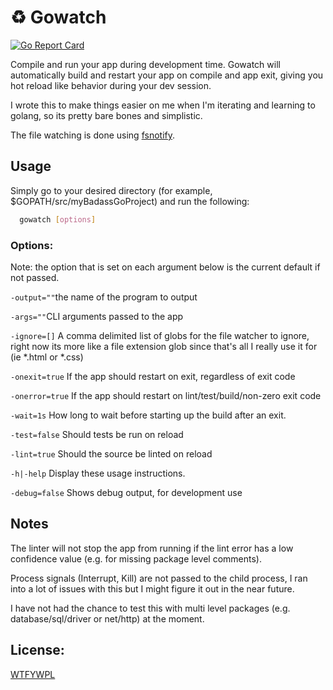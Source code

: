 # :recycle: Gowatch

[![Go Report Card](https://goreportcard.com/badge/adamveld12/gowatch)](https://goreportcard.com/report/adamveld12/gowatch)

Compile and run your app during development time. Gowatch will automatically build and restart your app on compile and app exit,
giving you hot reload like behavior during your dev session.

I wrote this to make things easier on me when I'm iterating and learning to golang, so its pretty bare bones and simplistic.

The file watching is done using [fsnotify](https://github.com/go-fsnotify/fsnotify).

## Usage

Simply go to your desired directory (for example, $GOPATH/src/myBadassGoProject) and run the following:

```sh
  gowatch [options]
```

### Options:

Note: the option that is set on each argument below is the current default if not passed.

`-output=""`the name of the program to output

`-args=""`CLI arguments passed to the app

`-ignore=[]`  A comma delimited list of globs for the file watcher to ignore, right now its more like a file extension glob since that's all I really use it for (ie \*.html or \*.css)

 `-onexit=true`  If the app should restart on exit, regardless of exit code

`-onerror=true` If the app should restart on lint/test/build/non-zero exit code

`-wait=1s` How long to wait before starting up the build after an exit.

 `-test=false` Should tests be run on reload

 `-lint=true` Should the source be linted on reload

`-h|-help` Display these usage instructions.

`-debug=false` Shows debug output, for development use


## Notes

The linter will not stop the app from running if the lint error has a low confidence value (e.g. for missing package level comments).

Process signals (Interrupt, Kill) are not passed to the child process, I ran into a lot of issues with this but I might figure it out in the near future.

I have not had the chance to test this with multi level packages (e.g. database/sql/driver or net/http) at the moment.

## License:

[WTFYWPL](https://en.wikipedia.org/wiki/WTFPL)

